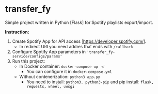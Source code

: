 # transfer_fy
Simple project written in Python [Flask] for Spotify playlists export/import.

<b>Instruction:</b>
1. Create Spotify App for API access [https://developer.spotify.com/].
    - In redirect URI you need addres that ends with ```/callback```
2. Configure Spotify App parameters in ```'transfer_fy-service/configs/params'```
3. Run this project:
    - In Docker container: ```docker-compose up -d```
        - You can configure it in ```docker-compose.yml```
    - Without contenerization: ```python3 app.py```
        - You need to install: ```python3, python3-pip``` and pip install: ```flask, requests, wheel, uwsgi```
